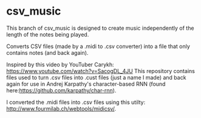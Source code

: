 # csv_music
This branch of csv_music is designed to create music independently of the length of the notes being played.


Converts CSV files (made by a .midi to .csv converter) into a file that only contains notes (and back again).

Inspired by this video by YouTuber Carykh: https://www.youtube.com/watch?v=SacogDL_4JU
This repository contains files used to turn .csv files into .cust files (just a name I made) and back again for use in Andrej Karpathy's character-based RNN (found here:https://github.com/karpathy/char-rnn).

I converted the .midi files into .csv files using this utilty: http://www.fourmilab.ch/webtools/midicsv/.
